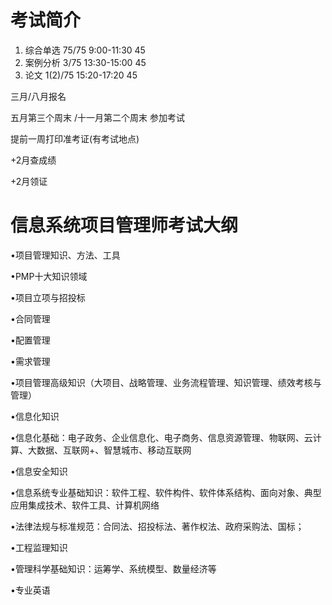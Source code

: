 # 考试简介

1. 综合单选  75/75  9:00-11:30   45
2. 案例分析 3/75  13:30-15:00   45
3. 论文 1(2)/75  15:20-17:20   45

三月/八月报名

五月第三个周末 /十一月第二个周末  参加考试

提前一周打印准考证(有考试地点)

+2月查成绩

+2月领证



# 信息系统项目管理师考试大纲

•项目管理知识、方法、工具

•PMP十大知识领域

•项目立项与招投标

•合同管理

•配置管理

•需求管理

•项目管理高级知识（大项目、战略管理、业务流程管理、知识管理、绩效考核与管理）

•信息化知识

•信息化基础：电子政务、企业信息化、电子商务、信息资源管理、物联网、云计算、大数据、互联网+、智慧城市、移动互联网

•信息安全知识

•信息系统专业基础知识：软件工程、软件构件、软件体系结构、面向对象、典型应用集成技术、软件工具、计算机网络

•法律法规与标准规范：合同法、招投标法、著作权法、政府采购法、国标；

•工程监理知识

•管理科学基础知识：运筹学、系统模型、数量经济等

•专业英语



